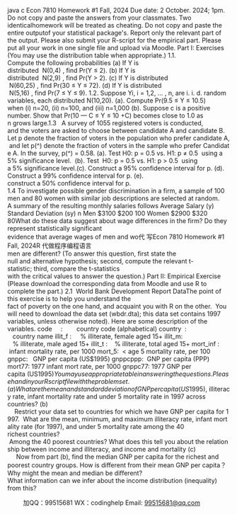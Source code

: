 java c
Econ 7810 Homework #1
Fall, 2024
Due date: 2 October. 2024; 1pm.
Do not copy and paste the answers from your classmates. Two identicalhomework will be treated as cheating. Do not copy and paste the entire outputof your statistical package's. Report only the relevant part of the output. Please also submit your R-script for the empirical part. Please put all your work in one single file and upload via Moodle.
Part I: Exercises (You may use the distribution table when appropriate.)
1.1. Compute the following probabilities
(a) If Y is distributed  N(0,4) , find Pr(Y ≤ 2).
(b) If Y is distributed  N(2,9) , find Pr(Y > 2).
(c) If Y is distributed  N(60,25) , find Pr(30 ≤ Y ≤ 72).
(d) If Y is distributed  N(5,16) , find Pr(7 ≤ Y ≤ 9).
1.2. Suppose Yi, i = 1,2, … , n, are i. i. d. random variables, each distributed N(10,20).
(a). Compute Pr(9.5 ≤ Y ≤ 10.5) when (i) n=20, (ii) n=100, and (iii) n=1,000
(b). Suppose c is a positive number. Show that Pr(10 — C ≤ Y ≤ 10 +C) becomes close to 1.0 as n grows large.1.3   A survey of 1055 registered voters is conducted, and the voters are asked to choose between candidate A and candidate B. Let p denote the fraction of voters in the population who prefer candidate A, and let p(^) denote the fraction of voters in the sample who prefer Candidate A. In the survey, p(^) = 0.58.
(a). Test H0: p = 0.5 vs. H1: p ≠ 0.5  using a 5% significance level.  (b). Test  H0: p = 0.5 vs. H1: p > 0.5  using a 5% significance level.(c). Construct a 95% confidence interval for p. (d). Construct a 99% confidence interval for p. (e). construct a 50% confidence interval for p.
1.4 To investigate possible gender discrimination in a firm, a sample of 100 men and 80 women with similar job descriptions are selected at random. A summary of the resulting monthly salaries follows
Average Salary (y)
Standard Deviation (sy)
n
Men
$3100
$200
100
Women
$2900
$320
80What do these data suggest about wage differences in the firm? Do they represent statistically significant evidence that average wages of men and wo代 写Econ 7810 Homework #1 Fall, 2024R
代做程序编程语言men are different? (To answer this question, first state the null and alternative hypothesis; second, compute the relevant t-statistic; third, compare the t-statistics with the critical values to answer the question.)
Part II: Empirical Exercise (Please download the corresponding data from Moodle and use R to complete the part.)
2.1  World Bank Development Report DataThe point of this exercise is to help you understand the fact of poverty on the one hand, and acquaint you with R on the other.  You will need to download the data set (wbdr.dta); this data set contains 1997 variables, unless otherwise noted). Here are some description of the variables.
code     :        country code (alphabetical)
country  :    country name
illit_f :     % illiterate, female aged 15+
illit_m:    % illiterate, male aged 15+
illit_t :    % illiterate, total aged 15+
mort_inf :  infant mortality rate, per 1000
mort_5:  < age 5 mortality rate, per 100
gnppc:   GNP per capita (US$1995)
gnppcppp:  GNP per capita (PPP)
mort77: 1977 infant mort rate, per 1000
gnppc77: 1977 GNP per capita (US$1995)
You may use appropriate table in answering the questions. Please hand in your R script file with the problem set.
(a)       What are the mean and standard deviation of GNP per capita  (US$1995), illiteracy rate, infant mortality rate and under 5 mortality rate in 1997 across countries?
(b)     Restrict your data set to countries for which we have GNP per capita for 1997.  What are the mean, minimum, and maximum illiteracy rate, infant mortality rate (for 1997), and under 5 mortality rate among the 40 richest countries?  Among the 40 poorest countries? What does this tell you about the relationship between income and illiteracy, and income and mortality
(c)      Now from part (b), find the median GNP per capita for the richest and poorest country groups. How is different from their mean GNP per capita？Why might the mean and median be different? What information can we infer about the income distribution (inequality) from this?

         
加QQ：99515681  WX：codinghelp  Email: 99515681@qq.com
